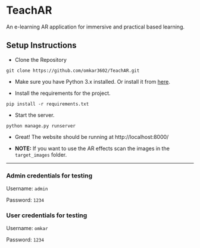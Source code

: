 # TeachAR

An e-learning AR application for immersive and practical based learning.

## Setup Instructions

* Clone the Repository

```
git clone https://github.com/omkar3602/TeachAR.git
```

* Make sure you have Python 3.x installed. Or install it from [here](https://www.python.org/downloads/).

* Install the requirements for the project.

```
pip install -r requirements.txt
```

* Start the server.
```
python manage.py runserver
```

* Great! The website should be running at http://localhost:8000/

* **NOTE:** If you want to use the AR effects scan the images in the `target_images` folder.
---
### Admin credentials for testing

Username: `admin`

Password: `1234`

### User credentials for testing

Username: `omkar`

Password: `1234`